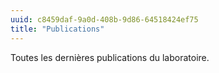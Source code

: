 ```yaml
---
uuid: c8459daf-9a0d-408b-9d86-64518424ef75
title: "Publications"
---
```

 Toutes les dernières publications du laboratoire.